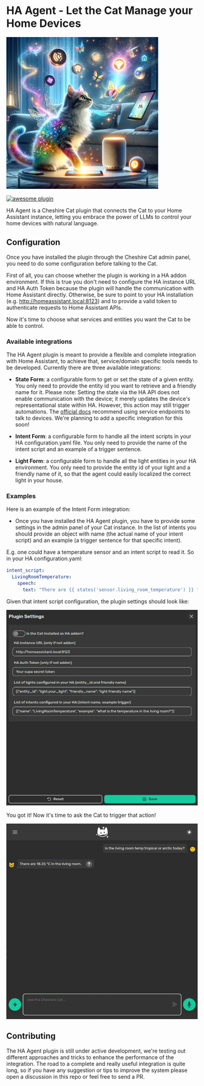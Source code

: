 # HA Agent - Let the Cat Manage your Home Devices
 

<img src="./assets/thumb.jpeg" width=400>

[![awesome plugin](https://custom-icon-badges.demolab.com/static/v1?label=&message=awesome+plugin&color=F4F4F5&style=for-the-badge&logo=cheshire_cat_black)](https://)

HA Agent is a Cheshire Cat plugin that connects the Cat to your Home Assistant instance,
letting you embrace the power of LLMs to control your home devices with natural language.

## Configuration

Once you have installed the plugin through the Cheshire Cat admin panel, you need to do some configuration before talking to the Cat.

First of all, you can choose whether the plugin is working in a HA addon environment. If this is true you don't need to configure the HA instance URL and HA Auth Token because the plugin will handle the communication with Home Assistant directly.
Otherwise, be sure to point to your HA installation (e.g. http://homeassistant.local:8123) and to provide a valid token to authenticate requests to Home Assistant APIs.

Now it's time to choose what services and entities you want the Cat to be able to control.

### Available integrations

The HA Agent plugin is meant to provide a flexible and complete integration with Home Assistant, to achieve that, service/domain specific tools needs to be developed. 
Currently there are three available integrations:

 - <b>State Form</b>: a configurable form to get or set the state of a given entity. You only need to provide the entity id you want to retrieve and a friendly name for it. Please note: Setting the state via the HA API does not enable communication with the device; it merely updates the device's representational state within HA. However, this action may still trigger automations. The <a href="https://developers.home-assistant.io/docs/api/rest/">official docs</a> recommend using service endpoints to talk to devices. We're planning to add a specific integration for this soon!

 - <b>Intent Form</b>: a configurable form to handle all the intent scripts in your HA configuration.yaml file. You only need to provide the name of the intent script and an example of a trigger sentence.

 - <b>Light Form</b>: a configurable form to handle all the light entities in your HA environment. You only need to provide the entity id of your light and a friendly name of it, so that the agent could easily localized the correct light in your house.

### Examples

Here is an example of the Intent Form integration:

- Once you have installed the HA Agent plugin, you have to provide some settings in the admin panel of your Cat instance. In the list of intents
you should provide an object with name (the actual name of your intent script) and an example (a trigger sentence for that specific intent).

E.g. one could have a temperature sensor and an intent script to read it. So in your HA configuration.yaml:

```YAML
intent_script:
  LivingRoomTemperature:
    speech:
      text: "There are {{ states('sensor.living_room_temperature') }} °C in the living room."
```

Given that intent script configuration, the plugin settings should look like:

<img src="./assets/example_1.png" width=600/>

You got it! Now it's time to ask the Cat to trigger that action!

<img src="./assets/example_2.png" width=600/>

## Contributing

The HA Agent plugin is still under active development, we're testing out different approaches and tricks to enhance the performance of the integration. The road to a complete and really useful integration is quite long, so if you have any suggestion or tips to improve the system please open a discussion in this repo or feel free to send a PR.

